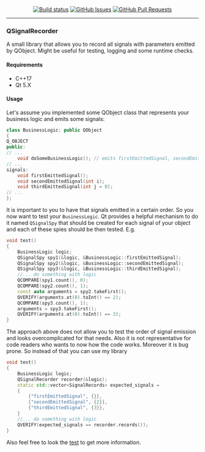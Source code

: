 <div align="center">

  [![Build status](https://img.shields.io/appveyor/ci/farmovit/QSignalRecorder)](https://ci.appveyor.com/project/farmovit/qsignalrecorder)
  [![GitHub Issues](https://img.shields.io/github/issues/farmovit/QSignalRecorder)](https://github.com/farmovit/QSignalRecorder/issues)
  [![GitHub Pull Requests](https://img.shields.io/github/issues-pr/farmovit/QSignalRecorder)](https://github.com/farmovit/QPointerGrabber/pulls)

</div>

---

### QSignalRecorder
A small library that allows you to record all signals with parameters emitted by QObject. Might be useful for testing, logging and some runtime checks.

#### Requirements
- C++17
- Qt 5.X

#### Usage
Let's assume you implemented some QObject class that represents your business logic and emits some signals:

```c++
class BusinessLogic: public QObject
{
Q_OBJECT
public:
// ...
	void doSomeBusinessLogic(); // emits firstEmittedSignal, secondEmittedSignal, thirdEmittedSignal
// ...
signals:
	void firstEmittedSignal();
	void secondEmittedSignal(int i);
	void thirdEmittedSignal(int j = 0);
// ...
};
```
It is important to you to have that signals emitted in a certain order. So you now want to test your `BusinessLogic`. Qt provides a helpful mechanism to do it named `QSignalSpy` that should be created for each signal of your object and each of these spies should be then tested. E.g.
```c++
void test()
{
	BusinessLogic logic;
	QSignalSpy spy1(&logic, &BusinessLogic::firstEmittedSignal);
	QSignalSpy spy2(&logic, &BusinessLogic::secondEmittedSignal);
	QSignalSpy spy3(&logic, &BusinessLogic::thirdEmittedSignal);
	//... do something with logic
	QCOMPARE(spy1.count(), 0);
	QCOMPARE(spy2.count(), 1);
	const auto arguments = spy2.takeFirst();
	QVERIFY(arguments.at(0).toInt() == 2);
	QCOMPARE(spy3.count(), 1);
	arguments = spy3.takeFirst();
	QVERIFY(arguments.at(0).toInt() == 3);
}
```
The approach above does not allow you to test the order of signal emission and looks overcomplicated for that needs. Also it is not representative for code readers who wants to now how the code works. Moreover it is bug prone. So instead of that you can use my library
```c++
void test()
{
	BusinessLogic logic;
	QSignalRecorder recorder(&logic);
	static std::vector<SignalRecords> expected_signals =
	{
		{"firstEmittedSignal", {}},
		{"secondEmittedSignal", {2}},
		{"thirdEmittedSignal", {3}},
	}
	//... do something with logic
	QVERIFY(expected_signals == recorder.records());
}
```
Also feel free to look the [test](https://github.com/farmovit/QSignalRecorder/blob/master/test/SignalRecorderTest.cpp) to get more information.
